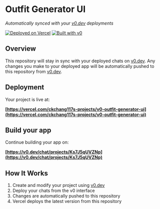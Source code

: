 # Outfit Generator UI

*Automatically synced with your [v0.dev](https://v0.dev) deployments*

[![Deployed on Vercel](https://img.shields.io/badge/Deployed%20on-Vercel-black?style=for-the-badge&logo=vercel)](https://vercel.com/ckchang117s-projects/v0-outfit-generator-ui)
[![Built with v0](https://img.shields.io/badge/Built%20with-v0.dev-black?style=for-the-badge)](https://v0.dev/chat/projects/Ks7J5qUVZNp)

## Overview

This repository will stay in sync with your deployed chats on [v0.dev](https://v0.dev).
Any changes you make to your deployed app will be automatically pushed to this repository from [v0.dev](https://v0.dev).

## Deployment

Your project is live at:

**[https://vercel.com/ckchang117s-projects/v0-outfit-generator-ui](https://vercel.com/ckchang117s-projects/v0-outfit-generator-ui)**

## Build your app

Continue building your app on:

**[https://v0.dev/chat/projects/Ks7J5qUVZNp](https://v0.dev/chat/projects/Ks7J5qUVZNp)**

## How It Works

1. Create and modify your project using [v0.dev](https://v0.dev)
2. Deploy your chats from the v0 interface
3. Changes are automatically pushed to this repository
4. Vercel deploys the latest version from this repository

